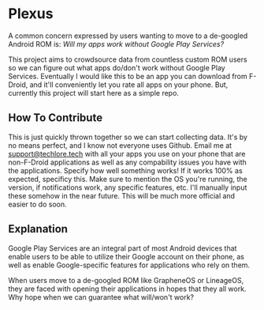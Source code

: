 # Plexus

A common concern expressed by users wanting to move to a de-googled Android ROM is: *Will my apps work without Google Play Services?*

This project aims to crowdsource data from countless custom ROM users so we can figure out what apps do/don't work without Google Play Services. Eventually I would like this to be an app you can download from F-Droid, and it'll conveniently let you rate all apps on your phone. But, currently this project will start here as a simple repo.  


## How To Contribute

This is just quickly thrown together so we can start collecting data. It's by no means perfect, and I know not everyone uses Github. Email me at support@techlore.tech with all your apps you use on your phone that are non-F-Droid applications as well as any compability issues you have with the applications. Specify how well something works! If it works 100% as expected, specificy this. Make sure to mention the OS you're running, the version, if notifications work, any specific features, etc. I'll manually input these somehow in the near future. This will be much more official and easier to do soon. 

## Explanation
Google Play Services are an integral part of most Android devices that enable users to be able to utilize their Google account on their phone, as well as enable Google-specific features for applications who rely on them. 

When users move to a de-googled ROM like GrapheneOS or LineageOS, they are faced with opening their applications in hopes that they all work. Why hope when we can guarantee what will/won't work?
